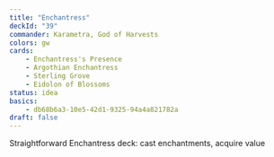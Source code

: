 ```yaml
---
title: "Enchantress"
deckId: "39"
commander: Karametra, God of Harvests
colors: gw
cards:
    - Enchantress's Presence
    - Argothian Enchantress
    - Sterling Grove
    - Eidolon of Blossoms
status: idea
basics:
    - db68b6a3-10e5-42d1-9325-94a4a821782a
draft: false
---
```


Straightforward Enchantress deck: cast enchantments, acquire value
